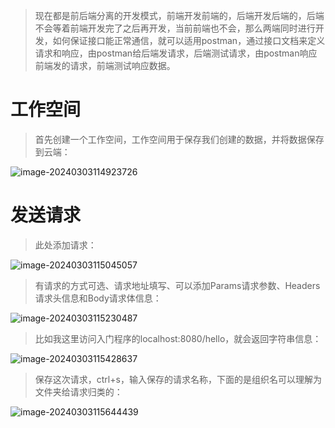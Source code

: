 > 现在都是前后端分离的开发模式，前端开发前端的，后端开发后端的，后端不会等着前端开发完了之后再开发，当前前端也不会，那么两端同时进行开发，如何保证接口能正常通信，就可以适用postman，通过接口文档来定义请求和响应，由postman给后端发请求，后端测试请求，由postman响应前端发的请求，前端测试响应数据。



# 工作空间

> 首先创建一个工作空间，工作空间用于保存我们创建的数据，并将数据保存到云端：

![image-20240303114923726](D:\text1\6.PostMan\assets\image-20240303114923726.png)



# 发送请求

> 此处添加请求：

![image-20240303115045057](D:\text1\6.PostMan\assets\image-20240303115045057.png)

> 有请求的方式可选、请求地址填写、可以添加Params请求参数、Headers请求头信息和Body请求体信息：

![image-20240303115230487](D:\text1\6.PostMan\assets\image-20240303115230487.png)

> 比如我这里访问入门程序的localhost:8080/hello，就会返回字符串信息：

![image-20240303115428637](D:\text1\6.PostMan\assets\image-20240303115428637.png)

> 保存这次请求，ctrl+s，输入保存的请求名称，下面的是组织名可以理解为文件夹给请求归类的：

![image-20240303115644439](D:\text1\6.PostMan\assets\image-20240303115644439.png)

